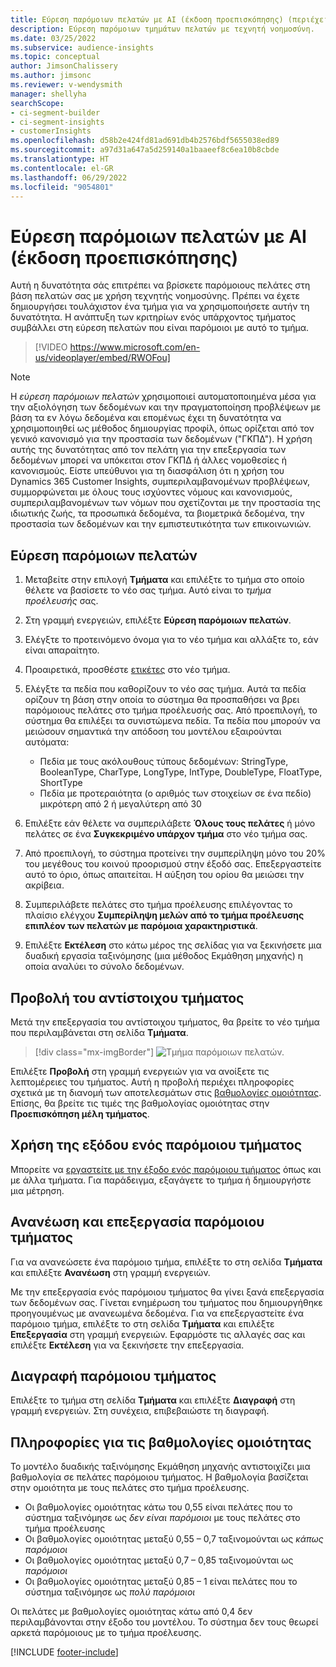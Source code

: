 ```yaml
---
title: Εύρεση παρόμοιων πελατών με AI (έκδοση προεπισκόπησης) (περιέχει βίντεο)
description: Εύρεση παρόμοιων τμημάτων πελατών με τεχνητή νοημοσύνη.
ms.date: 03/25/2022
ms.subservice: audience-insights
ms.topic: conceptual
author: JimsonChalissery
ms.author: jimsonc
ms.reviewer: v-wendysmith
manager: shellyha
searchScope:
- ci-segment-builder
- ci-segment-insights
- customerInsights
ms.openlocfilehash: d58b2e424fd81ad691db4b2576bdf5655038ed89
ms.sourcegitcommit: a97d31a647a5d259140a1baaeef8c6ea10b8cbde
ms.translationtype: HT
ms.contentlocale: el-GR
ms.lasthandoff: 06/29/2022
ms.locfileid: "9054801"
---
```

# <a name="find-similar-customers-with-ai-preview"></a>Εύρεση παρόμοιων πελατών με AI (έκδοση προεπισκόπησης)

Αυτή η δυνατότητα σάς επιτρέπει να βρίσκετε παρόμοιους πελάτες στη βάση πελατών σας με χρήση τεχνητής νοημοσύνης. Πρέπει να έχετε δημιουργήσει τουλάχιστον ένα τμήμα για να χρησιμοποιήσετε αυτήν τη δυνατότητα. Η ανάπτυξη των κριτηρίων ενός υπάρχοντος τμήματος συμβάλλει στη εύρεση πελατών που είναι παρόμοιοι με αυτό το τμήμα.

> [!VIDEO https://www.microsoft.com/en-us/videoplayer/embed/RWOFou]

> [!NOTE]
> Η *εύρεση παρόμοιων πελατών* χρησιμοποιεί αυτοματοποιημένα μέσα για την αξιολόγηση των δεδομένων και την πραγματοποίηση προβλέψεων με βάση τα εν λόγω δεδομένα και επομένως έχει τη δυνατότητα να χρησιμοποιηθεί ως μέθοδος δημιουργίας προφίλ, όπως ορίζεται από τον γενικό κανονισμό για την προστασία των δεδομένων ("ΓΚΠΔ"). Η χρήση αυτής της δυνατότητας από τον πελάτη για την επεξεργασία των δεδομένων μπορεί να υπόκειται στον ΓΚΠΔ ή άλλες νομοθεσίες ή κανονισμούς. Είστε υπεύθυνοι για τη διασφάλιση ότι η χρήση του Dynamics 365 Customer Insights, συμπεριλαμβανομένων προβλέψεων, συμμορφώνεται με όλους τους ισχύοντες νόμους και κανονισμούς, συμπεριλαμβανομένων των νόμων που σχετίζονται με την προστασία της ιδιωτικής ζωής, τα προσωπικά δεδομένα, τα βιομετρικά δεδομένα, την προστασία των δεδομένων και την εμπιστευτικότητα των επικοινωνιών.

## <a name="finding-similar-customers"></a>Εύρεση παρόμοιων πελατών

1. Μεταβείτε στην επιλογή **Τμήματα** και επιλέξτε το τμήμα στο οποίο θέλετε να βασίσετε το νέο σας τμήμα. Αυτό είναι το *τμήμα προέλευσής* σας.

1. Στη γραμμή ενεργειών, επιλέξτε **Εύρεση παρόμοιων πελατών**.

1. Ελέγξτε το προτεινόμενο όνομα για το νέο τμήμα και αλλάξτε το, εάν είναι απαραίτητο.

1. Προαιρετικά, προσθέστε [ετικέτες](work-with-tags-columns.md#manage-tags) στο νέο τμήμα.

1. Ελέγξτε τα πεδία που καθορίζουν το νέο σας τμήμα. Αυτά τα πεδία ορίζουν τη βάση στην οποία το σύστημα θα προσπαθήσει να βρει παρόμοιους πελάτες στο τμήμα προέλευσής σας. Από προεπιλογή, το σύστημα θα επιλέξει τα συνιστώμενα πεδία.
  Τα πεδία που μπορούν να μειώσουν σημαντικά την απόδοση του μοντέλου εξαιρούνται αυτόματα:
  
   - Πεδία με τους ακόλουθους τύπους δεδομένων: StringType, BooleanType, CharType, LongType, IntType, DoubleType, FloatType, ShortType
   - Πεδία με προτεραιότητα (ο αριθμός των στοιχείων σε ένα πεδίο) μικρότερη από 2 ή μεγαλύτερη από 30

1. Επιλέξτε εάν θέλετε να συμπεριλάβετε **Όλους τους πελάτες** ή μόνο πελάτες σε ένα **Συγκεκριμένο υπάρχον τμήμα** στο νέο τμήμα σας.

1. Από προεπιλογή, το σύστημα προτείνει την συμπερίληψη μόνο του 20% του μεγέθους του κοινού προορισμού στην έξοδό σας. Επεξεργαστείτε αυτό το όριο, όπως απαιτείται. Η αύξηση του ορίου θα μειώσει την ακρίβεια.

1. Συμπεριλάβετε πελάτες στο τμήμα προέλευσης επιλέγοντας το πλαίσιο ελέγχου **Συμπερίληψη μελών από το τμήμα προέλευσης επιπλέον των πελατών με παρόμοια χαρακτηριστικά**.

1. Επιλέξτε **Εκτέλεση** στο κάτω μέρος της σελίδας για να ξεκινήσετε μια δυαδική εργασία ταξινόμησης (μια μέθοδος Εκμάθηση μηχανής) η οποία αναλύει το σύνολο δεδομένων.

## <a name="view-the-similar-segment"></a>Προβολή του αντίστοιχου τμήματος

Μετά την επεξεργασία του αντίστοιχου τμήματος, θα βρείτε το νέο τμήμα που περιλαμβάνεται στη σελίδα **Τμήματα**.

> [!div class="mx-imgBorder"]
> ![Τμήμα παρόμοιων πελατών.](media/expanded-segment.png "Τμήμα παρόμοιων πελατών")

Επιλέξτε **Προβολή** στη γραμμή ενεργειών για να ανοίξετε τις λεπτομέρειες του τμήματος. Αυτή η προβολή περιέχει πληροφορίες σχετικά με τη διανομή των αποτελεσμάτων στις [βαθμολογίες ομοιότητας](#about-similarity-scores). Επίσης, θα βρείτε τις τιμές της βαθμολογίας ομοιότητας στην **Προεπισκόπηση μέλη τμήματος**.

## <a name="use-the-output-of-a-similar-segment"></a>Χρήση της εξόδου ενός παρόμοιου τμήματος

Μπορείτε να [εργαστείτε με την έξοδο ενός παρόμοιου τμήματος](segments.md) όπως και με άλλα τμήματα. Για παράδειγμα, εξαγάγετε το τμήμα ή δημιουργήστε μια μέτρηση.

## <a name="refresh-and-edit-a-similar-segment"></a>Ανανέωση και επεξεργασία παρόμοιου τμήματος

Για να ανανεώσετε ένα παρόμοιο τμήμα, επιλέξτε το στη σελίδα **Τμήματα** και επιλέξτε **Ανανέωση** στη γραμμή ενεργειών.

Με την επεξεργασία ενός παρόμοιου τμήματος θα γίνει ξανά επεξεργασία των δεδομένων σας. Γίνεται ενημέρωση του τμήματος που δημιουργήθηκε προηγουμένως με ανανεωμένα δεδομένα.
Για να επεξεργαστείτε ένα παρόμοιο τμήμα, επιλέξτε το στη σελίδα **Τμήματα** και επιλέξτε **Επεξεργασία** στη γραμμή ενεργειών. Εφαρμόστε τις αλλαγές σας και επιλέξτε **Εκτέλεση** για να ξεκινήσετε την επεξεργασία.

## <a name="delete-a-similar-segment"></a>Διαγραφή παρόμοιου τμήματος

Επιλέξτε το τμήμα στη σελίδα **Τμήματα** και επιλέξτε **Διαγραφή** στη γραμμή ενεργειών. Στη συνέχεια, επιβεβαιώστε τη διαγραφή.

## <a name="about-similarity-scores"></a>Πληροφορίες για τις βαθμολογίες ομοιότητας

Το μοντέλο δυαδικής ταξινόμησης Εκμάθηση μηχανής αντιστοιχίζει μια βαθμολογία σε πελάτες παρόμοιου τμήματος. Η βαθμολογία βασίζεται στην ομοιότητα με τους πελάτες στο τμήμα προέλευσης.

- Οι βαθμολογίες ομοιότητας κάτω του 0,55 είναι πελάτες που το σύστημα ταξινόμησε ως *δεν είναι παρόμοιοι* με τους πελάτες στο τμήμα προέλευσης
- Οι βαθμολογίες ομοιότητας μεταξύ 0,55 – 0,7 ταξινομούνται ως *κάπως παρόμοιοι*
- Οι βαθμολογίες ομοιότητας μεταξύ 0,7 – 0,85 ταξινομούνται ως *παρόμοιοι*
- Οι βαθμολογίες ομοιότητας μεταξύ 0,85 – 1 είναι πελάτες που το σύστημα ταξινόμησε ως *πολύ παρόμοιοι*

Οι πελάτες με βαθμολογίες ομοιότητας κάτω από 0,4 δεν περιλαμβάνονται στην έξοδο του μοντέλου. Το σύστημα δεν τους θεωρεί αρκετά παρόμοιους με το τμήμα προέλευσης.

[!INCLUDE [footer-include](includes/footer-banner.md)]
